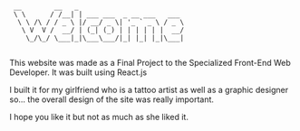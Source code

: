 ```

 __        __   _                          
 \ \      / /__| | ___ ___  _ __ ___   ___ 
  \ \ /\ / / _ \ |/ __/ _ \| '_ ` _ \ / _ \
   \ V  V /  __/ | (_| (_) | | | | | |  __/
    \_/\_/ \___|_|\___\___/|_| |_| |_|\___|
                                                                                               
```
                                        
                                        

                                          
This website was made as a Final Project to the Specialized Front-End Web Developer.
It was built using React.js

I built it for my girlfriend who is a tattoo artist as well as a graphic designer so... the overall design of the site was really important.

I hope you like it but not as much as she liked it.
